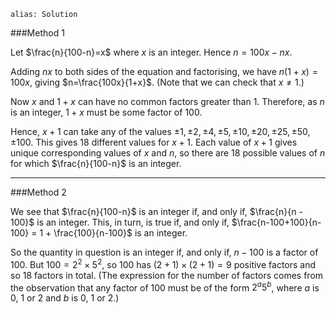 ````
alias: Solution
````
###Method 1

Let $\frac{n}{100-n}=x$ where $x$ is an integer. Hence $n=100x-nx$.

Adding $nx$ to both sides of the equation and factorising, we have $n(1+x)=100x$, giving $n=\frac{100x}{1+x}$.  (Note that we can check that $x \neq 1$.)

Now $x$ and $1+x$ can have no common factors greater than $1$. Therefore, as $n$ is an integer, $1+x$ must be some factor of $100$.

Hence, $x+1$ can take any of the values $\pm1,\pm2,\pm4,\pm5,\pm10,\pm20,\pm25,\pm50,\pm100$. This gives $18$ different values for $x+1$. Each value of $x+1$ gives unique corresponding values of $x$ and $n$, so there are $18$ possible values of $n$ for which $\frac{n}{100-n}$ is an integer.

* * *

###Method 2

We see that $\frac{n}{100-n}$ is an integer if, and only if, $\frac{n}{n - 100}$ is an integer.  This, in turn, is true if, and only if, $\frac{n-100+100}{n-100} = 1 + \frac{100}{n-100}$ is an integer.

So the quantity in question is an integer if, and only if, $n - 100$ is a factor of $100$.  But $100 = 2^2 \times 5^2$, so $100$ has $(2+1)\times(2+1) = 9$ positive factors and so $18$ factors in total.  (The expression for the number of factors comes from the observation that any factor of $100$ must be of the form $2^a 5^b$, where $a$ is 0, 1 or 2 and $b$ is 0, 1 or 2.)

